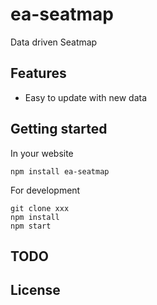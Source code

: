# ea-seatmap

Data driven Seatmap

## Features

- Easy to update with new data

## Getting started

In your website
```shell
npm install ea-seatmap
```

For development
```shell
git clone xxx
npm install
npm start
```

## TODO

## License

